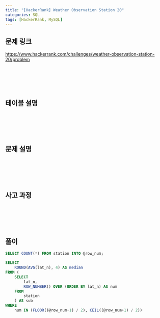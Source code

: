 ```yaml
---
title: "[HackerRank] Weather Observation Station 20"
categories: SQL
tags: [HackerRank, MySQL]
---
```


## 문제 링크

<https://www.hackerrank.com/challenges/weather-observation-station-20/problem>

<br><br><br><br>

## 테이블 설명

<br><br><br><br>

## 문제 설명

<br><br><br><br>

## 사고 과정

<br><br><br><br>

## 풀이

```sql
SELECT COUNT(*) FROM station INTO @row_num;

SELECT 
    ROUND(AVG(lat_n), 4) AS median 
FROM (
    SELECT 
        lat_n, 
        ROW_NUMBER() OVER (ORDER BY lat_n) AS num 
    FROM 
        station
    ) AS sub 
WHERE 
    num IN (FLOOR((@row_num+1) / 2), CEIL((@row_num+1) / 2))
```
